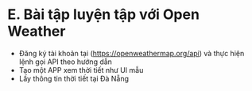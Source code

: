 # E. Bài tập luyện tập với Open Weather

- Đăng ký tài khoản tại (https://openweathermap.org/api) và thực hiện lệnh gọi API theo hướng dẫn
- Tạo một APP xem thời tiết như UI mẫu
- Lấy thông tin thời tiết tại Đà Nẵng